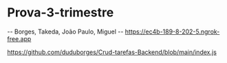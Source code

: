 # Prova-3-trimestre
-- Borges, Takeda, João Paulo, Miguel -- 
https://ec4b-189-8-202-5.ngrok-free.app 

https://github.com/duduborges/Crud-tarefas-Backend/blob/main/index.js